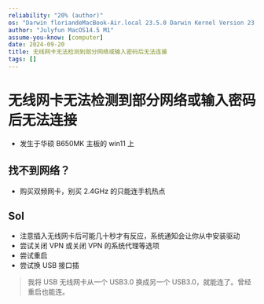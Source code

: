 ```yaml
---
reliability: "20% (author)"
os: "Darwin floriandeMacBook-Air.local 23.5.0 Darwin Kernel Version 23.5.0: Wed May  1 20:16:51 PDT 2024; root:xnu-10063.121.3~5/RELEASE_ARM64_T8103 arm64"
author: "Julyfun MacOS14.5 M1"
assume-you-know: [computer]
date: 2024-09-20
title: 无线网卡无法检测到部分网络或输入密码后无法连接
tags: []
---
```


# 无线网卡无法检测到部分网络或输入密码后无法连接

- 发生于华硕 B650MK 主板的 win11 上

## 找不到网络？

- 购买双频网卡，别买 2.4GHz 的只能连手机热点

## Sol

- 注意插入无线网卡后可能几十秒才有反应，系统通知会让你从中安装驱动
- 尝试关闭 VPN 或关闭 VPN 的系统代理等选项
- 尝试重启
- 尝试换 USB 接口插

> 我将 USB 无线网卡从一个 USB3.0 换成另一个 USB3.0，就能连了。曾经重启也能连。

